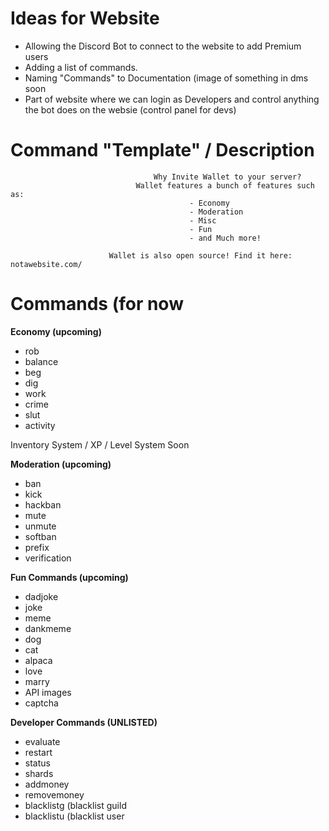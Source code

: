 # Ideas for Website

- Allowing the Discord Bot to connect to the website to add Premium users
- Adding a list of commands.
- Naming "Commands" to Documentation (image of something in dms soon
- Part of website where we can login as Developers and control anything the bot does on the websie (control panel for devs)

# Command "Template" / Description

                                    Why Invite Wallet to your server?
                                Wallet features a bunch of features such as:
                                            - Economy
                                            - Moderation
                                            - Misc
                                            - Fun
                                            - and Much more!
                                
                          Wallet is also open source! Find it here: notawebsite.com/

# Commands (for now

__Economy (upcoming)__

- rob
- balance 
- beg
- dig
- work
- crime
- slut
- activity

Inventory System / XP / Level System Soon

__Moderation (upcoming)__

- ban
- kick
- hackban
- mute
- unmute
- softban
- prefix
- verification

__Fun Commands (upcoming)__

- dadjoke
- joke
- meme
- dankmeme
- dog
- cat
- alpaca
- love
- marry
- API images
- captcha

__Developer Commands (UNLISTED)__

- evaluate
- restart 
- status
- shards
- addmoney
- removemoney
- blacklistg (blacklist guild
- blacklistu (blacklist user
